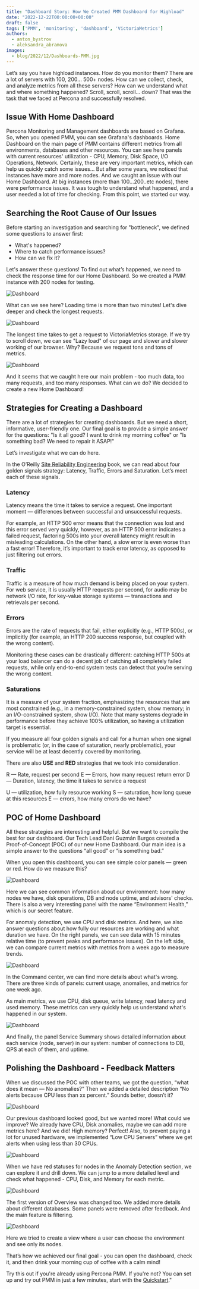 ```yaml
---
title: "Dashboard Story: How We Created PMM Dashboard for Highload"
date: "2022-12-22T00:00:00+00:00"
draft: false
tags: ['PMM', 'monitoring', 'dashboard', 'VictoriaMetrics']
authors:
  - anton_bystrov
  - aleksandra_abramova
images:
  - blog/2022/12/Dashboards-PMM.jpg
---
```

Let’s say you have highload instances. How do you monitor them? There are a lot of servers with 100, 200… 500+  nodes. How can we collect, check, and analyze metrics from all these servers? How can we understand what and where something happened? Scroll, scroll, scroll... down? That was the task that we faced at Percona and successfully resolved. 

## Issue With Home Dashboard

Percona Monitoring and Management dashboards are based on Grafana. So, when you opened PMM, you can see Grafana's dashboards. Home Dashboard on the main page of PMM contains different metrics from all environments, databases and other resources. You can see here panels with current resources' utilization - CPU, Memory, Disk Space, I/O Operations, Network. Certainly, these are very important metrics, which can help us quickly catch some issues… But after some years, we noticed that instances have more and more nodes. And we caught an issue with our Home Dashboard. At big instances (more than 100...200..etc nodes), there were performance issues.  It was tough to understand what happened, and a user needed a lot of time for checking. From this point, we started our way.

## Searching the Root Cause of Our Issues

Before starting an investigation and searching for "bottleneck", we defined some questions to answer first: 
- What's happened?
- Where to catch performance issues?
- How can we fix it?

Let's answer these questions! To find out what’s happened, we need to check the response time for our Home Dashboard. So we created a PMM instance with 200 nodes for testing.

![Dashboard](/blog/2022/12/dashboard1.png)

What can we see here? Loading time is more than two minutes! Let's dive deeper and check the longest requests.

![Dashboard](/blog/2022/12/dashboard2.png)

The longest time takes to get a request to VictoriaMetrics storage. If we try to scroll down, we can see "Lazy load" of our page and slower and slower working of our browser. Why? Because we request tons and tons of metrics.

![Dashboard](/blog/2022/12/dashboard3.png)

And it seems that we caught here our main problem - too much data, too many requests, and too many responses. What can we do? We decided to create a new Home Dashboard!

## Strategies for Creating a Dashboard

There are a lot of strategies for creating dashboards. But we need a short, informative, user-friendly one. Our final goal is to provide a simple answer for the questions:  "Is it all good? I want to drink my morning coffee" or "Is something bad? We need to repair it ASAP!" 

Let’s investigate what we can do here.

In the O’Reilly [Site Reliability Engineering](https://www.amazon.com/Site-Reliability-Engineering-Production-Systems/dp/149192912X) book, we can read about four golden signals strategy: Latency, Traffic, Errors and Saturation. Let’s meet each of these signals. 
### Latency
Latency means the time it takes to service a request. One important moment — differences between successful and unsuccessful requests. 

For example, an HTTP 500 error means that the connection was lost and this error served very quickly, however, as an HTTP 500 error indicates a failed request, factoring 500s into your overall latency might result in misleading calculations. On the other hand, a slow error is even worse than a fast error! Therefore, it’s important to track error latency, as opposed to just filtering out errors.
### Traffic
Traffic is a measure of how much demand is being placed on your system. For web service, it is usually HTTP requests per second, for audio may be network I/O rate, for key-value storage systems —  transactions and retrievals per second.
### Errors
Errors are the rate of requests that fail, either explicitly (e.g., HTTP 500s), or implicitly (for example, an HTTP 200 success response, but coupled with the wrong content). 

Monitoring these cases can be drastically different: catching HTTP 500s at your load balancer can do a decent job of catching all completely failed requests, while only end-to-end system tests can detect that you’re serving the wrong content.
### Saturations
It is a measure of your system fraction, emphasizing the resources that are most constrained (e.g., in a memory-constrained system, show memory; in an I/O-constrained system, show I/O). Note that many systems degrade in performance before they achieve 100% utilization, so having a utilization target is essential.

If you measure all four golden signals and call for a human when one signal is problematic (or, in the case of saturation, nearly problematic), your service will be at least decently covered by monitoring.

There are also **USE** and **RED** strategies that we took into consideration.

R — Rate, request per second
E — Errors, how many request return error
D — Duration, latency, the time it takes to service a request

U — utilization, how fully resource working
S — saturation, how long queue at this resources
E — errors, how many errors do we have?

## POC of Home Dashboard

All these strategies are interesting and helpful. But we want to compile the best for our dashboard. Our Tech Lead Dani Guzmán Burgos created a Proof-of-Concept (POC) of our new Home Dashboard. Our main idea is a simple answer to the questions “all good” or “is something bad.” 

When you open this dashboard, you can see simple color panels — green or red. How do we measure this? 

![Dashboard](/blog/2022/12/dashboard4.png)

Here we can see common information about our environment: how many nodes we have, disk operations, DB and node uptime, and advisors' checks. There is also a very interesting panel with the name “Environment Health,” which is our secret feature.

For anomaly detection, we use CPU and disk metrics. And here, we also answer questions about how fully our resources are working and what duration we have. On the right panels, we can see data with 15 minutes relative time (to prevent peaks and performance issues). On the left side, we can compare current metrics with metrics from a week ago to measure trends. 

![Dashboard](/blog/2022/12/dashboard5.png)

In the Command center, we can find more details about what's wrong. There are three kinds of panels: current usage, anomalies, and metrics for one week ago.

As main metrics, we use CPU, disk queue, write latency, read latency and used memory. These metrics can very quickly help us understand what's happened in our system.

![Dashboard](/blog/2022/12/dashboard6.png)

And finally, the panel Service Summary shows detailed information about each service (node, server) in our system: number of connections to DB, QPS at each of them, and uptime.

## Polishing the Dashboard - Feedback Matters

When we discussed the POC with other teams, we got the question, “what does it mean — No anomalies?” Then we added a detailed description “No alerts because CPU less than xx percent.” Sounds better, doesn’t it?

![Dashboard](/blog/2022/12/dashboard7.png)

Our previous dashboard looked good, but we wanted more! What could we improve? We already have CPU, Disk anomalies, maybe we can add more metrics here? And we did! High memory? Perfect! Also, to prevent paying a lot for unused hardware, we implemented “Low CPU Servers” where we get alerts when using less than 30 CPUs. 

![Dashboard](/blog/2022/12/dashboard8.png)

When we have red statuses for nodes in the Anomaly Detection section, we can explore it and drill down. We can jump to a more detailed level and check what happened - CPU, Disk, and Memory for each metric.

![Dashboard](/blog/2022/12/dashboard9.png)

The first version of Overview was changed too. We added more details about different databases. Some panels were removed after feedback. And the main feature is filtering. 

![Dashboard](/blog/2022/12/dashboard10.png)

Here we tried to create a view where a user can choose the environment and see only its nodes.

That’s how we achieved our final goal - you can open the dashboard, check it, and then drink your morning cup of coffee with a calm mind! 

Try this out if you're already using Percona PMM. If you're not? You can set up and try out PMM in just a few minutes, start with the [Quickstart](https://www.percona.com/software/pmm/quickstart)."